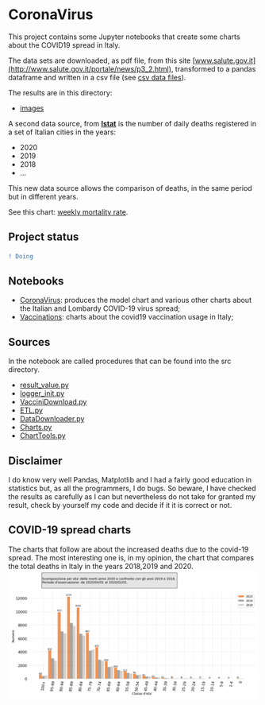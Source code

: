# CoronaVirus
This project contains some Jupyter notebooks that create some charts about the COVID19 spread in Italy.

The data sets are downloaded, as pdf file, from this site [www.salute.gov.it](http://www.salute.gov.it/portale/news/p3_2.html), transformed to a pandas dataframe and written in a csv file (see [csv data files](./data)).

The results are in this directory:
  - [images](../../images/CoronaVirus)

A second data source, from [**Istat**](https://www.istat.it/) is the number of daily deaths registered in a set of Italian cities in the years:

- 2020
- 2019
- 2018
- ...

This new data source allows the comparison of deaths, in the same period but in different years.

See this chart: [weekly mortality rate](../../images/CoronaVirus/MortalityRate-DailyDeaths.png).

## Project status
```diff
! Doing
```
## Notebooks
- [CoronaVirus](../notebook/Charts.ipynb): produces the model chart and various other charts about the Italian and Lombardy COVID-19 virus spread;
- [Vaccinations](../notebook/VaccinazioniData.ipynb): charts about the covid19 vaccination usage in Italy;

## Sources
In the notebook are called procedures that can be found into the src directory.
- [result_value.py](result_value.py)
- [logger_init.py](logger_init.py)
- [VacciniDownload.py](VacciniDownload.py)
- [ETL.py](ETL.py)
- [DataDownloader.py](DataDownloader.py)
- [Charts.py](Charts.py)
- [ChartTools.py](ChartTools.py)

## Disclaimer
I do know very well Pandas, Matplotlib and I had a fairly good education in statistics but, as all the programmers, I do bugs.
So beware, I have checked the results as carefully as I can but nevertheless do not take for granted my result, check by yourself my 
code and decide if it it is correct or not.

## COVID-19 spread charts
The charts that follow are about the increased deaths due to the covid-19 spread. 
The most interesting one is, in my opinion, the chart that compares the total deaths in Italy in the years 2018,2019 and 2020. 
![Hospitalized](./images/CoronaVirus/MortalityRate-DeathsByAgeClass.png?)



